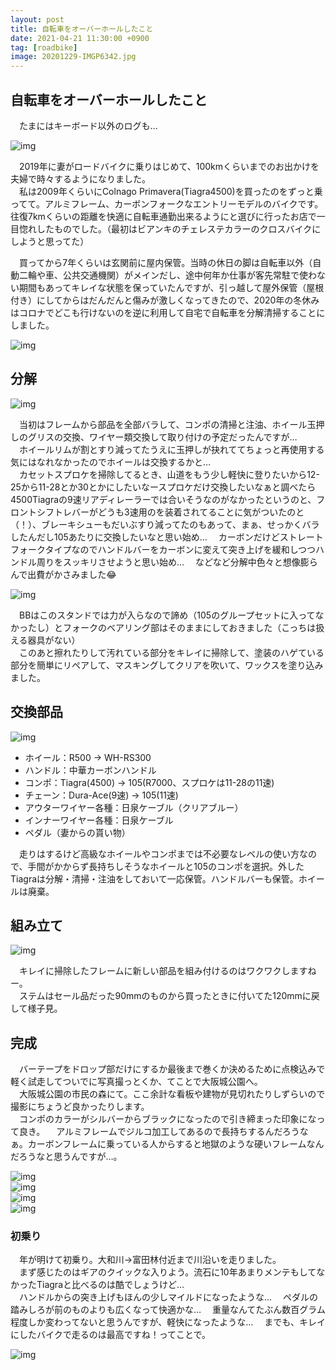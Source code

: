 ```yaml
---
layout: post
title: 自転車をオーバーホールしたこと
date: 2021-04-21 11:30:00 +0900
tag: [roadbike]
image: 20201229-IMGP6342.jpg
---
```


## 自転車をオーバーホールしたこと

　たまにはキーボード以外のログも…

![img](/assets/photos/20201114-APC_1897.jpg)  

　2019年に妻がロードバイクに乗りはじめて、100kmくらいまでのお出かけを夫婦で時々するようになりました。  
　私は2009年くらいにColnago Primavera(Tiagra4500)を買ったのをずっと乗ってて。アルミフレーム、カーボンフォークなエントリーモデルのバイクです。往復7kmくらいの距離を快適に自転車通勤出来るようにと選びに行ったお店で一目惚れしたものでした。（最初はビアンキのチェレステカラーのクロスバイクにしようと思ってた）  

　買ってから7年くらいは玄関前に屋内保管。当時の休日の脚は自転車以外（自動二輪や車、公共交通機関）がメインだし、途中何年か仕事が客先常駐で使わない期間もあってキレイな状態を保っていたんですが、引っ越して屋外保管（屋根付き）にしてからはだんだんと傷みが激しくなってきたので、2020年の冬休みはコロナでどこも行けないのを逆に利用して自宅で自転車を分解清掃することにしました。  

![img](/assets/photos/20201226-APC_2001.jpg)  

## 分解

![img](/assets/photos/20201226-APC_2005.jpg)  

　当初はフレームから部品を全部バラして、コンポの清掃と注油、ホイール玉押しのグリスの交換、ワイヤー類交換して取り付けの予定だったんですが…  
　ホイールリムが割とすり減ってたうえに玉押しが抉れててちょっと再使用する気にはなれなかったのでホイールは交換するかと…  
　カセットスプロケを掃除してるとき、山道をもう少し軽快に登りたいから12-25から11-28とか30とかにしたいなースプロケだけ交換したいなぁと調べたら4500Tiagraの9速リアディレーラーでは合いそうなのがなかったというのと、フロントシフトレバーがどうも3速用のを装着されてることに気がついたのと（！）、ブレーキシューもだいぶすり減ってたのもあって、まぁ、せっかくバラしたんだし105あたりに交換したいなと思い始め…
　カーボンだけどストレートフォークタイプなのでハンドルバーをカーボンに変えて突き上げを緩和しつつハンドル周りをスッキリさせようと思い始め…
　などなど分解中色々と想像膨らんで出費がかさみました😂

![img](/assets/photos/20201227-APC_2009.jpg)  

　BBはこのスタンドでは力が入らなので諦め（105のグループセットに入ってなかったし）とフォークのベアリング部はそのままにしておきました（こっちは扱える器具がない）  
　このあと擦れたりして汚れている部分をキレイに掃除して、塗装のハゲている部分を簡単にリペアして、マスキングしてクリアを吹いて、ワックスを塗り込みました。  

## 交換部品

![img](/assets/photos/20201226-APC_2004.jpg)  

- ホイール：R500 → WH-RS300
- ハンドル：中華カーボンハンドル
- コンポ：Tiagra(4500) → 105(R7000、スプロケは11-28の11速)
- チェーン：Dura-Ace(9速) → 105(11速)
- アウターワイヤー各種：日泉ケーブル（クリアブルー）
- インナーワイヤー各種：日泉ケーブル
- ペダル（妻からの貰い物）

　走りはするけど高級なホイールやコンポまでは不必要なレベルの使い方なので、手間がかからず長持ちしそうなホイールと105のコンポを選択。外したTiagraは分解・清掃・注油をしておいて一応保管。ハンドルバーも保管。ホイールは廃棄。  

## 組み立て

![img](/assets/photos/20201228-APC_2017.jpg)  

　キレイに掃除したフレームに新しい部品を組み付けるのはワクワクしますねー。  
　ステムはセール品だった90mmのものから買ったときに付いてた120mmに戻して様子見。

## 完成

　バーテープをドロップ部だけにするか最後まで巻くか決めるために点検込みで軽く試走してついでに写真撮っとくか、てことで大阪城公園へ。  
　大阪城公園の市民の森にて。ここ余計な看板や建物が見切れたりしずらいので撮影にちょうど良かったりします。  
　コンポのカラーがシルバーからブラックになったので引き締まった印象になって良き。
　アルミフレームでジルコ加工してあるので長持ちするんだろうなぁ。カーボンフレームに乗っている人からすると地獄のような硬いフレームなんだろうなと思うんですが…。  

![img](/assets/photos/20201229-IMGP6342.jpg)  
![img](/assets/photos/20201229-IMGP6345.jpg)  
![img](/assets/photos/20201229-IMGP6347.jpg)  
![img](/assets/photos/20201229-IMGP6348.jpg)  

### 初乗り

　年が明けて初乗り。大和川→富田林付近まで川沿いを走りました。  
　まず感じたのはギアのクイックな入りよう。流石に10年あまりメンテもしてなかったTiagraと比べるのは酷でしょうけど…  
　ハンドルからの突き上げもほんの少しマイルドになったような…
　ペダルの踏みしろが前のものよりも広くなって快適かな…
　重量なんてたぶん数百グラム程度しか変わってないと思うんですが、軽快になったような…
　までも、キレイにしたバイクで走るのは最高ですね！ってことで。

![img](/assets/photos/20210104-APC_2027.jpg)  
